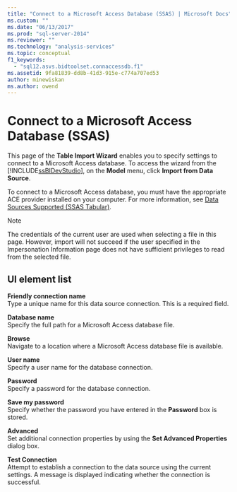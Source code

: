 ```yaml
---
title: "Connect to a Microsoft Access Database (SSAS) | Microsoft Docs"
ms.custom: ""
ms.date: "06/13/2017"
ms.prod: "sql-server-2014"
ms.reviewer: ""
ms.technology: "analysis-services"
ms.topic: conceptual
f1_keywords: 
  - "sql12.asvs.bidtoolset.connaccessdb.f1"
ms.assetid: 9fa81839-dd8b-41d3-915e-c774a707ed53
author: minewiskan
ms.author: owend
---
```

# Connect to a Microsoft Access Database (SSAS)
  This page of the **Table Import Wizard** enables you to specify settings to connect to a Microsoft Access database. To access the wizard from the [!INCLUDE[ssBIDevStudio](../includes/ssbidevstudio-md.md)], on the **Model** menu, click **Import from Data Source**.  
  
 To connect to a Microsoft Access database, you must have the appropriate ACE provider installed on your computer. For more information, see [Data Sources Supported &#40;SSAS Tabular&#41;](tabular-models/data-sources-supported-ssas-tabular.md).  
  
> [!NOTE]  
>  The credentials of the current user are used when selecting a file in this page. However, import will not succeed if the user specified in the Impersonation Information page does not have sufficient privileges to read from the selected file.  
  
## UI element list  
 **Friendly connection name**  
 Type a unique name for this data source connection. This is a required field.  
  
 **Database name**  
 Specify the full path for a Microsoft Access database file.  
  
 **Browse**  
 Navigate to a location where a Microsoft Access database file is available.  
  
 **User name**  
 Specify a user name for the database connection.  
  
 **Password**  
 Specify a password for the database connection.  
  
 **Save my password**  
 Specify whether the password you have entered in the **Password** box is stored.  
  
 **Advanced**  
 Set additional connection properties by using the **Set Advanced Properties** dialog box.  
  
 **Test Connection**  
 Attempt to establish a connection to the data source using the current settings. A message is displayed indicating whether the connection is successful.  
  
  
